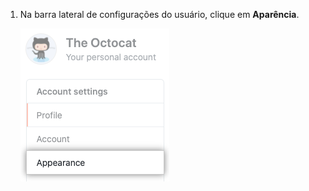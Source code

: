 1. Na barra lateral de configurações do usuário, clique em **Aparência**.

   ![Aba "Aparência" na barra lateral de configurações do usuário](/assets/images/help/settings/appearance-tab.png)